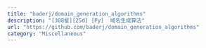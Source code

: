 ```yaml
---
title: "baderj/domain_generation_algorithms"
description: "[308星][25d] [Py]  域名生成算法"
url: "https://github.com/baderj/domain_generation_algorithms"
category: "Miscellaneous"
---
```

